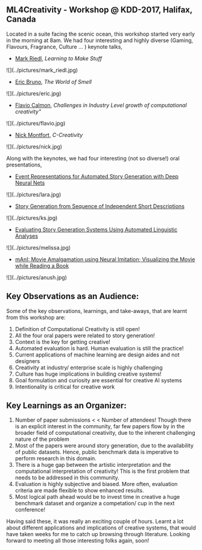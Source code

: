 ## ML4Creativity - Workshop @ KDD-2017, Halifax, Canada

Located in a suite facing the scenic ocean, this workshop started very early in the morning at 8am. We had four interesting and highly diverse (Gaming, Flavours, Fragrance, Culture ... ) keynote talks,
<ul>
<li><a href="">Mark Riedl</a>, <i>Learning to Make Stuff</i>  </li>
</ul> 
![](../pictures/mark_riedl.jpg)

<ul>
<li><a href="">Eric Bruno</a>, <i>The World of Smell</i></li>
</ul>
![](../pictures/eric.jpg)

<ul>
<li><a href="">Flavio Calmon</a>, <i>Challenges in Industry Level growth of computational creativity"</i></li>
</ul>
![](../pictures/flavio.jpg)

<ul>
<li><a href="">Nick Montfort</a>, <i>C-Creativity</i></li>
</ul>
![](../pictures/nick.jpg)

Along with the keynotes, we had four interesting (not so diverse!) oral presentations,
<ul>
<li><a href="https://ml4creativity.mybluemix.net/papers/MartinEtAl-Event_Representations_for_Automated_Story-camera_ready.pdf">Event Representations for Automated Story Generation with Deep Neural Nets</a></li>
</ul>
![](../pictures/lara.jpg)

<ul>
<li><a href="https://ml4creativity.mybluemix.net/papers/ML4Creativity-Submission11-CameraReady.pdf">Story Generation from Sequence of Independent Short Descriptions</a></li>
</ul>
![](../pictures/ks.jpg)


<ul>
<li><a href="https://ml4creativity.mybluemix.net/papers/fiction_generation.pdf">Evaluating Story Generation Systems Using Automated Linguistic Analyses</a></li>
</ul>
![](../pictures/melissa.jpg)

<ul>
<li><a href="https://ml4creativity.mybluemix.net/papers/mani_MovieVisualization.pdf">mAnI: Movie Amalgamation using Neural Imitation; Visualizing the Movie while Reading a Book</a></li>
</ul>
![](../pictures/anush.jpg)


## Key Observations as an Audience:

Some of the key observations, learnings, and take-aways, that are learnt from this workshop are:

<ol>
<li>Definition of Computational Creativity is still open!</li>
<li>All the four oral papers were related to story generation!</li>
<li>Context is the key for getting creative!</li>
<li>Automated evaluation is hard. Human evaluation is still the practice!</li>
<li>Current applications of machine learning are design aides and not designers</li>
<li>Creativity at industry/ enterprise scale is highly challenging</li>
<li>Culture has huge implications in building creative systems!</li>
<li>Goal formulation and curiosity are essential for creative AI systems</li>
<li>Intentionality is critical for creative work</li>
</ol>

## Key Learnings as an Organizer:

<ol>
<li>Number of paper submissions < < Number of attendees! Though there is an explicit interest in the community, far few papers flow by in the broader field of computational creativity, due to the inherent challenging nature of the problem</li>
<li>Most of the papers were around story generation, due to the availability of public datasets. Hence, public benchmark data is imperative to perform research in this domain.</li>
<li>There is a huge gap between the artistic interpretation and the computational interpretation of creativity! This is the first problem that needs to be addressed in this community.</li>
<li>Evaluation is highly subjective and biased. More often, evaluation criteria are made flexible to show enhanced results.</li>
<li>Most logical path ahead would be to invest time in creative a huge benchmark dataset and organize a competation/ cup in the next conference!</li>
</ol>

Having said these, it was really an exciting couple of hours. Learnt a lot about different applications and implications of creative systems, that would have taken weeks for me to catch up browsing through literature. Looking forward to meeting all those interesting folks again, soon! 








